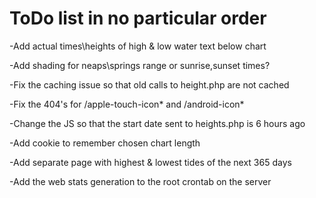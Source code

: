 # ToDo list in no particular order

-Add actual times\heights of high & low water text below chart

-Add shading for neaps\springs range or sunrise,sunset times?

-Fix the caching issue so that old calls to height.php are not cached

-Fix the 404's for /apple-touch-icon* and /android-icon*

-Change the JS so that the start date sent to heights.php is 6 hours ago

-Add cookie to remember chosen chart length

-Add separate page with highest & lowest tides of the next 365 days

-Add the web stats generation to the root crontab on the server
